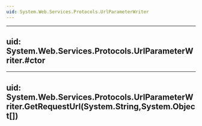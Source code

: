 ```yaml
---
uid: System.Web.Services.Protocols.UrlParameterWriter
---
```


---
uid: System.Web.Services.Protocols.UrlParameterWriter.#ctor
---

---
uid: System.Web.Services.Protocols.UrlParameterWriter.GetRequestUrl(System.String,System.Object[])
---
